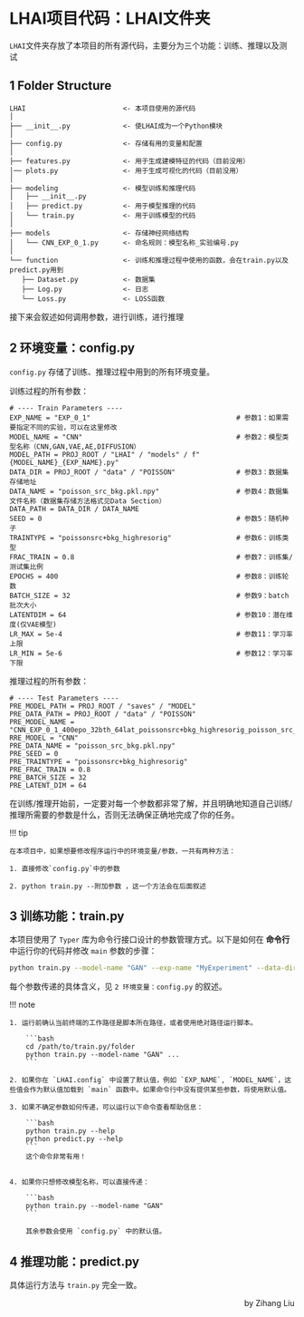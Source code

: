 # LHAI项目代码：LHAI文件夹

`LHAI`文件夹存放了本项目的所有源代码，主要分为三个功能：训练、推理以及测试

## 1 Folder Structure

```
LHAI                        <- 本项目使用的源代码
│
├── __init__.py             <- 使LHAI成为一个Python模块
│
├── config.py               <- 存储有用的变量和配置
│
├── features.py             <- 用于生成建模特征的代码（目前没用）
│── plots.py                <- 用于生成可视化的代码（目前没用）
│
├── modeling                <- 模型训练和推理代码
│   ├── __init__.py 
│   ├── predict.py          <- 用于模型推理的代码          
│   └── train.py            <- 用于训练模型的代码
│
├── models                  <- 存储神经网络结构
│   └── CNN_EXP_0_1.py      <- 命名规则：模型名称_实验编号.py
│
└── function                <- 训练和推理过程中使用的函数，会在train.py以及predict.py用到
   ├── Dataset.py           <- 数据集
   ├── Log.py               <- 日志
   └── Loss.py              <- LOSS函数
```

接下来会叙述如何调用参数，进行训练，进行推理

## 2 环境变量：config.py

`config.py` 存储了训练、推理过程中用到的所有环境变量。

训练过程的所有参数：

```
# ---- Train Parameters ----
EXP_NAME = "EXP_0_1"                                    # 参数1：如果需要指定不同的实验，可以在这里修改
MODEL_NAME = "CNN"                                      # 参数2：模型类型名称（CNN,GAN,VAE,AE,DIFFUSION）
MODEL_PATH = PROJ_ROOT / "LHAI" / "models" / f"{MODEL_NAME}_{EXP_NAME}.py"
DATA_DIR = PROJ_ROOT / "data" / "POISSON"               # 参数3：数据集存储地址
DATA_NAME = "poisson_src_bkg.pkl.npy"                   # 参数4：数据集文件名称（数据集存储方法格式见Data Section）
DATA_PATH = DATA_DIR / DATA_NAME
SEED = 0                                                # 参数5：随机种子
TRAINTYPE = "poissonsrc+bkg_highresorig"                # 参数6：训练类型
FRAC_TRAIN = 0.8                                        # 参数7：训练集/测试集比例
EPOCHS = 400                                            # 参数8：训练轮数
BATCH_SIZE = 32                                         # 参数9：batch批次大小
LATENTDIM = 64                                          # 参数10：潜在维度(仅VAE模型)
LR_MAX = 5e-4                                           # 参数11：学习率上限
LR_MIN = 5e-6                                           # 参数12：学习率下限
```

推理过程的所有参数：

```
# ---- Test Parameters ----
PRE_MODEL_PATH = PROJ_ROOT / "saves" / "MODEL"
PRE_DATA_PATH = PROJ_ROOT / "data" / "POISSON"
PRE_MODEL_NAME = "CNN_EXP_0_1_400epo_32bth_64lat_poissonsrc+bkg_highresorig_poisson_src_bkg.pkl.npy.pth"
RRE_MODEL = "CNN"
PRE_DATA_NAME = "poisson_src_bkg.pkl.npy"
PRE_SEED = 0
PRE_TRAINTYPE = "poissonsrc+bkg_highresorig"
PRE_FRAC_TRAIN = 0.8
PRE_BATCH_SIZE = 32
PRE_LATENT_DIM = 64
```

在训练/推理开始前，一定要对每一个参数都非常了解，并且明确地知道自己训练/推理所需要的参数是什么，否则无法确保正确地完成了你的任务。

!!! tip

    在本项目中，如果想要修改程序运行中的环境变量/参数，一共有两种方法：

    1. 直接修改`config.py`中的参数

    2. python train.py --附加参数 ，这一个方法会在后面叙述

## 3 训练功能：train.py

本项目使用了 `Typer` 库为命令行接口设计的参数管理方式。以下是如何在 **命令行** 中运行你的代码并修改 `main` 参数的步骤：


```bash
python train.py --model-name "GAN" --exp-name "MyExperiment" --data-dir "./data" --data-name "dataset.csv" --seed 42 --traintype "supervised" --frac-train 0.8 --epochs 10 --batch-size 32 --latentdim 128 --lr-max 0.01 --lr-min 0.001
```

每个参数传递的具体含义，见 `2 环境变量：config.py` 的叙述。

!!! note

    1. 运行前确认当前终端的工作路径是脚本所在路径，或者使用绝对路径运行脚本。

        ```bash
        cd /path/to/train.py/folder
        python train.py --model-name "GAN" ...
        ```

    2. 如果你在 `LHAI.config` 中设置了默认值，例如 `EXP_NAME`, `MODEL_NAME`，这些值会作为默认值加载到 `main` 函数中。如果命令行中没有提供某些参数，将使用默认值。

    3. 如果不确定参数如何传递，可以运行以下命令查看帮助信息：

        ```bash
        python train.py --help
        python predict.py --help
        ```
        这个命令非常有用！


    4. 如果你只想修改模型名称，可以直接传递：

        ```bash
        python train.py --model-name "GAN"
        ```

        其余参数会使用 `config.py` 中的默认值。

## 4 推理功能：predict.py

具体运行方法与 `train.py` 完全一致。

<p align='right'>by Zihang Liu</p>
